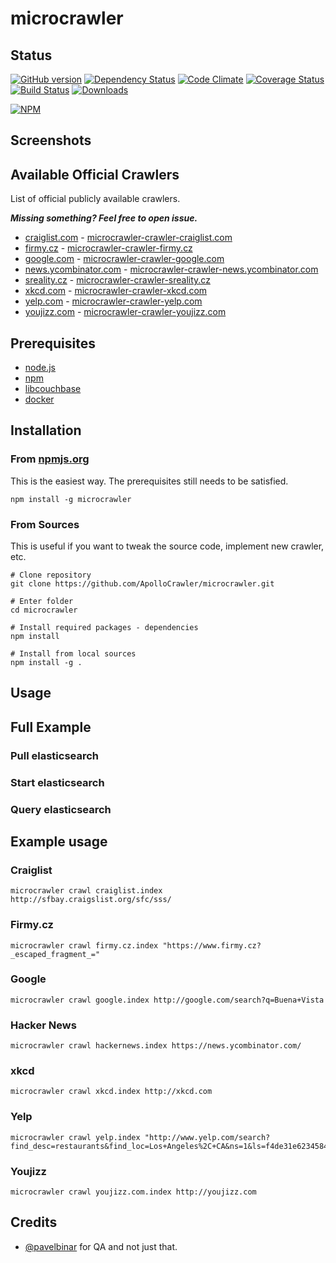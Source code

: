 # microcrawler

## Status

[![GitHub version](https://badge.fury.io/gh/korczis%2Fmicrocrawler.png)](http://badge.fury.io/gh/korczis%2Fmicrocrawler)
[![Dependency Status](https://gemnasium.com/badges/github.com/ApolloCrawler/microcrawler.svg)](https://gemnasium.com/github.com/ApolloCrawler/microcrawler)
[![Code Climate](https://codeclimate.com/github/korczis/microcrawler.png)](https://codeclimate.com/github/korczis/microcrawler)
[![Coverage Status](https://coveralls.io/repos/korczis/microcrawler/badge.png)](https://coveralls.io/r/korczis/microcrawler)
[![Build Status](https://travis-ci.org/ApolloCrawler/microcrawler.png)](https://travis-ci.org/ApolloCrawler/microcrawler)
[![Downloads](http://img.shields.io/npm/dm/microcrawler.svg)](https://www.npmjs.org/package/microcrawler)

[![NPM](https://nodei.co/npm/microcrawler.png?downloads=true&downloadRank=true&stars=true)](https://nodei.co/npm/microcrawler/)

## Screenshots

## Available Official Crawlers

List of official publicly available crawlers. 

***Missing something? Feel free to open issue.***

- [craiglist.com](http://craiglist.com) - [microcrawler-crawler-craiglist.com](https://github.com/ApolloCrawler/microcrawler-crawler-craiglist.com)
- [firmy.cz](http://firmy.cz) - [microcrawler-crawler-firmy.cz](https://github.com/ApolloCrawler/microcrawler-crawler-firmy.cz)
- [google.com](http://google.com) - [microcrawler-crawler-google.com](https://github.com/ApolloCrawler/microcrawler-crawler-google.com)
- [news.ycombinator.com](http://news.ycombinator.com) - [microcrawler-crawler-news.ycombinator.com](https://github.com/ApolloCrawler/microcrawler-crawler-news.ycombinator.com)
- [sreality.cz](http://sreality.cz) - [microcrawler-crawler-sreality.cz](https://github.com/ApolloCrawler/microcrawler-crawler-sreality.cz)
- [xkcd.com](http://xkcd.com) - [microcrawler-crawler-xkcd.com](https://github.com/ApolloCrawler/microcrawler-crawler-xkcd.com)
- [yelp.com](http://yelp.com) - [microcrawler-crawler-yelp.com](https://github.com/ApolloCrawler/microcrawler-crawler-yelp.com)
- [youjizz.com](http://youjizz.com) - [microcrawler-crawler-youjizz.com](https://github.com/ApolloCrawler/microcrawler-crawler-youjizz.com)

## Prerequisites

- [node.js](http://nodejs.org/)
- [npm](https://www.npmjs.org/)
- [libcouchbase](http://developer.couchbase.com/documentation/server/current/sdk/c/start-using-sdk.html)
- [docker](https://www.docker.com/)

## Installation

### From [npmjs.org](https://npmjs.org)

This is the easiest way. The prerequisites still needs to be satisfied.

```
npm install -g microcrawler
```

### From Sources

This is useful if you want to tweak the source code, implement new crawler, etc.

```
# Clone repository
git clone https://github.com/ApolloCrawler/microcrawler.git

# Enter folder
cd microcrawler

# Install required packages - dependencies
npm install

# Install from local sources
npm install -g .
```

## Usage

## Full Example 

### Pull elasticsearch

### Start elasticsearch

### Query elasticsearch

## Example usage

### Craiglist

```
microcrawler crawl craiglist.index http://sfbay.craigslist.org/sfc/sss/
```

### Firmy.cz

```
microcrawler crawl firmy.cz.index "https://www.firmy.cz?_escaped_fragment_="
```

### Google

```
microcrawler crawl google.index http://google.com/search?q=Buena+Vista
```

### Hacker News

```
microcrawler crawl hackernews.index https://news.ycombinator.com/
```

### xkcd

```
microcrawler crawl xkcd.index http://xkcd.com
```

### Yelp

```
microcrawler crawl yelp.index "http://www.yelp.com/search?find_desc=restaurants&find_loc=Los+Angeles%2C+CA&ns=1&ls=f4de31e623458437"
```

### Youjizz

```
microcrawler crawl youjizz.com.index http://youjizz.com
```

## Credits

- [@pavelbinar](https://github.com/pavelbinar) for QA and not just that.

